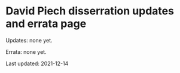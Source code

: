 # David Piech disserration updates and errata page

Updates: none yet.

Errata: none yet.

Last updated: 2021-12-14
